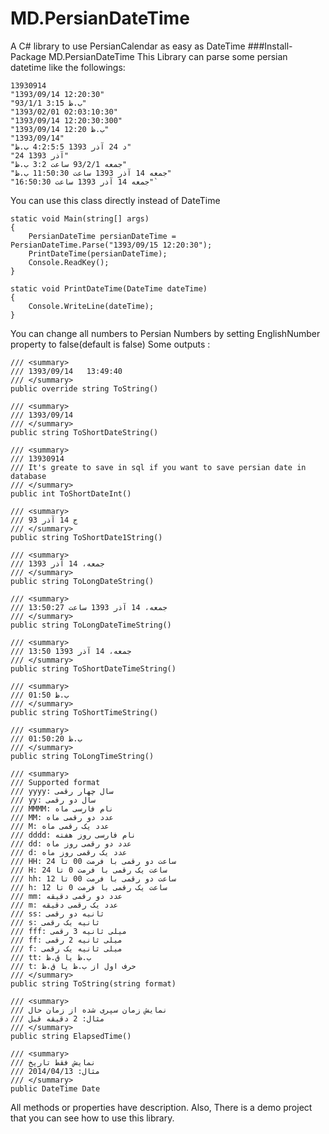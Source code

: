 # MD.PersianDateTime
A C# library to use PersianCalendar as easy as DateTime
###Install-Package MD.PersianDateTime
This Library can parse some persian datetime like the followings:
```
13930914
"1393/09/14 12:20:30"
"93/1/1 3:15 ب.ظ"
"1393/02/01 02:03:10:30"
"1393/09/14 12:20:30:300"
"1393/09/14 12:20 ب.ظ"
"1393/09/14"
"د 24 آذر 1393 4:2:5:5 ب.ظ"
"24 آذر 1393"
"جمعه 93/2/1 ساعت 3:2 ب.ظ"
"جمعه 14 آذر 1393 ساعت 11:50:30 ب.ظ"
"جمعه 14 آذر 1393 ساعت 16:50:30"`
```
You can use this class directly instead of DateTime
```
static void Main(string[] args)
{
	PersianDateTime persianDateTime = PersianDateTime.Parse("1393/09/15 12:20:30");
	PrintDateTime(persianDateTime);
	Console.ReadKey();
}

static void PrintDateTime(DateTime dateTime)
{
	Console.WriteLine(dateTime);
}
```
You can change all numbers to Persian Numbers by setting EnglishNumber property to false(default is false)
Some outputs :
```
/// <summary>
/// 1393/09/14   13:49:40
/// </summary>
public override string ToString()

/// <summary>
/// 1393/09/14
/// </summary>
public string ToShortDateString()

/// <summary>
/// 13930914
/// It's greate to save in sql if you want to save persian date in database
/// </summary>
public int ToShortDateInt()

/// <summary>
/// ج 14 آذر 93
/// </summary>
public string ToShortDate1String()

/// <summary>
/// جمعه، 14 آذر 1393
/// </summary>
public string ToLongDateString()

/// <summary>
/// جمعه، 14 آذر 1393 ساعت 13:50:27
/// </summary>
public string ToLongDateTimeString()

/// <summary>
/// جمعه، 14 آذر 1393 13:50
/// </summary>
public string ToShortDateTimeString()

/// <summary>
/// 01:50 ب.ظ
/// </summary>
public string ToShortTimeString()

/// <summary>
/// 01:50:20 ب.ظ
/// </summary>
public string ToLongTimeString()

/// <summary>
/// Supported format
/// yyyy: سال چهار رقمی
/// yy: سال دو رقمی
/// MMMM: نام فارسی ماه
/// MM: عدد دو رقمی ماه
/// M: عدد یک رقمی ماه
/// dddd: نام فارسی روز هفته
/// dd: عدد دو رقمی روز ماه
/// d: عدد یک رقمی روز ماه
/// HH: ساعت دو رقمی با فرمت 00 تا 24
/// H: ساعت یک رقمی با فرمت 0 تا 24
/// hh: ساعت دو رقمی با فرمت 00 تا 12
/// h: ساعت یک رقمی با فرمت 0 تا 12
/// mm: عدد دو رقمی دقیقه
/// m: عدد یک رقمی دقیقه
/// ss: ثانیه دو رقمی
/// s: ثانیه یک رقمی
/// fff: میلی ثانیه 3 رقمی
/// ff: میلی ثانیه 2 رقمی
/// f: میلی ثانیه یک رقمی
/// tt: ب.ظ یا ق.ظ
/// t: حرف اول از ب.ظ یا ق.ظ
/// </summary>
public string ToString(string format)

/// <summary>
/// نمایش زمان سپری شده از زمان حال 
/// مثال: 2 دقیقه قبل 
/// </summary>
public string ElapsedTime()

/// <summary>
/// نمایش فقط تاریخ
/// مثال: 2014/04/13
/// </summary>
public DateTime Date
```
All methods or properties have description.
Also, There is a demo project that you can see how to use this library.

